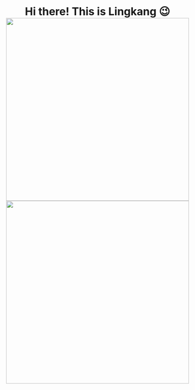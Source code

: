 <div align="center">
    <h1 style="display:inline;">Hi there! This is Lingkang 😉</h1>
</div>

<div align="center">
    <img src="https://stats.lingkang.dev/api/top-langs/?username=LingkKang&hide=scss,html,css,javascript&layout=compact&count_private=true" width=480>
</div>

<div align="center">
    <img src="https://stats.lingkang.dev/api?username=LingkKang&show_icons=true&count_private=true" width=480>
</div>

<!---
<img src="https://cdn-0.emojis.wiki/emoji-pics-lf/telegram/smiling-face-telegram.gif" width="40"/>
<img src="https://cdn-0.emojis.wiki/uploads/2020/12/Dart_WIN-1.gif-1.gif" width="70"/>
- 👋 Hi, I’m @LingkKang
- ✏ You can call me Lingkang. 
- 👀 I’m interested in 
    - Back-end Develop (Python, Java)
    - Front-end Design
    - Artificial Intelligence

- 📫 Mail me at *lingkkang@gmail.com* plz.
- 🗺 View my github pages at [lingkkang.github.io](https://lingkkang.github.io) :) 
--->

<!---

- 🌱 I’m currently learning *Dive into Deep Learning*

- 💞️ I’m looking to collaborate on 

![](https://cdn-0.emojis.wiki/emoji-pics-lf/telegram/winking-face-telegram.gif)
--->

<!---
LingkKang/LingkKang is a ✨ special ✨ repository because its `README.md` (this file) appears on your GitHub profile.
You can click the Preview link to take a look at your changes.
--->
